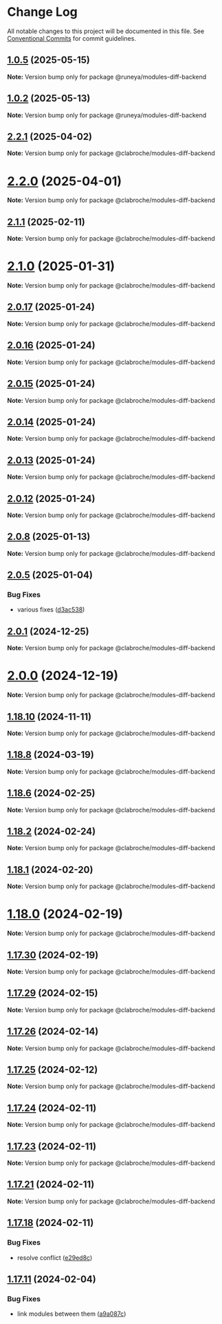 # Change Log

All notable changes to this project will be documented in this file.
See [Conventional Commits](https://conventionalcommits.org) for commit guidelines.

## [1.0.5](https://github.com/runeya/runeya/compare/v1.0.4...v1.0.5) (2025-05-15)

**Note:** Version bump only for package @runeya/modules-diff-backend

## [1.0.2](https://github.com/runeya/runeya/compare/v1.0.1...v1.0.2) (2025-05-13)

**Note:** Version bump only for package @runeya/modules-diff-backend

## [2.2.1](https://github.com/clabroche/stack-monitor/compare/v2.2.0...v2.2.1) (2025-04-02)

**Note:** Version bump only for package @clabroche/modules-diff-backend

# [2.2.0](https://github.com/clabroche/stack-monitor/compare/v2.1.5...v2.2.0) (2025-04-01)

**Note:** Version bump only for package @clabroche/modules-diff-backend

## [2.1.1](https://github.com/clabroche/stack-monitor/compare/v2.1.0...v2.1.1) (2025-02-11)

**Note:** Version bump only for package @clabroche/modules-diff-backend

# [2.1.0](https://github.com/clabroche/stack-monitor/compare/v2.0.17...v2.1.0) (2025-01-31)

**Note:** Version bump only for package @clabroche/modules-diff-backend

## [2.0.17](https://github.com/clabroche/stack-monitor/compare/v2.0.16...v2.0.17) (2025-01-24)

**Note:** Version bump only for package @clabroche/modules-diff-backend

## [2.0.16](https://github.com/clabroche/stack-monitor/compare/v2.0.15...v2.0.16) (2025-01-24)

**Note:** Version bump only for package @clabroche/modules-diff-backend

## [2.0.15](https://github.com/clabroche/stack-monitor/compare/v2.0.14...v2.0.15) (2025-01-24)

**Note:** Version bump only for package @clabroche/modules-diff-backend

## [2.0.14](https://github.com/clabroche/stack-monitor/compare/v2.0.13...v2.0.14) (2025-01-24)

**Note:** Version bump only for package @clabroche/modules-diff-backend

## [2.0.13](https://github.com/clabroche/stack-monitor/compare/v2.0.12...v2.0.13) (2025-01-24)

**Note:** Version bump only for package @clabroche/modules-diff-backend

## [2.0.12](https://github.com/clabroche/stack-monitor/compare/v2.0.11...v2.0.12) (2025-01-24)

**Note:** Version bump only for package @clabroche/modules-diff-backend

## [2.0.8](https://github.com/clabroche/stack-monitor/compare/v2.0.7...v2.0.8) (2025-01-13)

**Note:** Version bump only for package @clabroche/modules-diff-backend

## [2.0.5](https://github.com/clabroche/stack-monitor/compare/v2.0.4...v2.0.5) (2025-01-04)

### Bug Fixes

* various fixes ([d3ac538](https://github.com/clabroche/stack-monitor/commit/d3ac538093a6d475cf1eca0f262a2accf91b3373))

## [2.0.1](https://github.com/clabroche/stack-monitor/compare/v2.0.0...v2.0.1) (2024-12-25)

**Note:** Version bump only for package @clabroche/modules-diff-backend

# [2.0.0](https://github.com/clabroche/stack-monitor/compare/v1.18.12...v2.0.0) (2024-12-19)

**Note:** Version bump only for package @clabroche/modules-diff-backend

## [1.18.10](https://github.com/clabroche/stack-monitor/compare/v1.18.9...v1.18.10) (2024-11-11)

**Note:** Version bump only for package @clabroche/modules-diff-backend

## [1.18.8](https://github.com/clabroche/stack-monitor/compare/v1.18.7...v1.18.8) (2024-03-19)

**Note:** Version bump only for package @clabroche/modules-diff-backend

## [1.18.6](https://github.com/clabroche/stack-monitor/compare/v1.18.5...v1.18.6) (2024-02-25)

**Note:** Version bump only for package @clabroche/modules-diff-backend

## [1.18.2](https://github.com/clabroche/stack-monitor/compare/v1.18.1...v1.18.2) (2024-02-24)

**Note:** Version bump only for package @clabroche/modules-diff-backend

## [1.18.1](https://github.com/clabroche/stack-monitor/compare/v1.18.0...v1.18.1) (2024-02-20)

**Note:** Version bump only for package @clabroche/modules-diff-backend

# [1.18.0](https://github.com/clabroche/stack-monitor/compare/v1.17.30...v1.18.0) (2024-02-19)

**Note:** Version bump only for package @clabroche/modules-diff-backend

## [1.17.30](https://github.com/clabroche/stack-monitor/compare/v1.17.29...v1.17.30) (2024-02-19)

**Note:** Version bump only for package @clabroche/modules-diff-backend

## [1.17.29](https://github.com/clabroche/stack-monitor/compare/v1.17.28...v1.17.29) (2024-02-15)

**Note:** Version bump only for package @clabroche/modules-diff-backend

## [1.17.26](https://github.com/clabroche/stack-monitor/compare/v1.17.25...v1.17.26) (2024-02-14)

**Note:** Version bump only for package @clabroche/modules-diff-backend

## [1.17.25](https://github.com/clabroche/stack-monitor/compare/v1.17.24...v1.17.25) (2024-02-12)

**Note:** Version bump only for package @clabroche/modules-diff-backend

## [1.17.24](https://github.com/clabroche/stack-monitor/compare/v1.17.23...v1.17.24) (2024-02-11)

**Note:** Version bump only for package @clabroche/modules-diff-backend

## [1.17.23](https://github.com/clabroche/stack-monitor/compare/v1.17.21...v1.17.23) (2024-02-11)

**Note:** Version bump only for package @clabroche/modules-diff-backend

## [1.17.21](https://github.com/clabroche/stack-monitor/compare/v1.17.20...v1.17.21) (2024-02-11)

**Note:** Version bump only for package @clabroche/modules-diff-backend

## [1.17.18](https://github.com/clabroche/stack-monitor/compare/v1.17.15...v1.17.18) (2024-02-11)

### Bug Fixes

* resolve conflict ([e29ed8c](https://github.com/clabroche/stack-monitor/commit/e29ed8c50536109b0a05ec24d212b03a0f0b7922))

## [1.17.11](https://github.com/clabroche/stack-monitor/compare/v1.17.10...v1.17.11) (2024-02-04)

### Bug Fixes

* link modules between them ([a9a087c](https://github.com/clabroche/stack-monitor/commit/a9a087c7cd00ba09bdf075e476d6ea669a86dc06))
